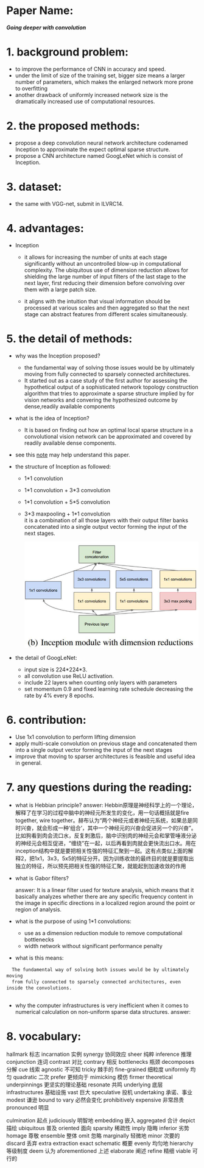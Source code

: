 
# Paper Name:
**_Going deeper with convolution_**
# 1. background problem:
  * to improve the performance of CNN in accuracy and speed.
  * under the limit of size of the training set, bigger size means a larger number of parameters, which makes the enlarged network more prone to overfitting
  * another drawback of uniformly increased network size is the dramatically increased use of computational resources.

# 2. the proposed methods:
  * propose a deep convolution neural network architecture codenamed Inception to approximate the expect optimal sparse structure.
  * propose a CNN architecture named GoogLeNet which is consist of Inception.

# 3. dataset:
  * the same with VGG-net, submit in ILVRC14.

# 4. advantages:
  * Inception
    * it allows for increasing the number of units at each stage significantly without an uncontrolled blow-up in computational complexity. The ubiquitous use of dimension reduction allows for shielding the large number of input filters of the last stage to the next layer, first reducing their dimension before convolving over them with a large patch size.

    *  it aligns with the intuition that visual information should be processed at various scales and then aggregated so that the next stage can abstract features from different scales simultaneously.

  
# 5. the detail of methods:
  * why was the Inception proposed?
    * the fundamental way of solving those issues would be by ultimately moving from fully connected to sparsely connected architectures.
    * It started out as a case study of the first author for assessing the hypothetical output of a sophisticated network topology construction algorithm that tries to approximate a sparse structure implied by for vision networks and convering the hypothesized outcome by dense,readily available components 

  * what is the idea of Inception?
    * It is based on finding out how an optimal local sparse structure in a convolutional vision network can be approximated and covered by readily available dense components.

  * see this [note](https://zhuanlan.zhihu.com/p/32702031) may help understand this paper.

  * the structure of Inception as followed:
    * 1\*1 convolution  
    * 1\*1 convolution + 3\*3 convolution
    * 1\*1 convolution + 5\*5 convolution
    * 3\*3 maxpooling + 1\*1 convolution  
    it is a combination of all those layers with their output filter banks concatenated into a single output vector forming the input of the next stages.

      ![Aaron Swartz](https://raw.githubusercontent.com/xuyouze/MyNotes/master/images/Inception.jpg)<br/>

  * the detail of GoogLeNet:
    * input size is 224\*224\*3.
    * all convolution use ReLU activation.
    * include 22 layers when counting only layers with parameters 
    * set momentum 0.9 and fixed learning rate schedule decreasing the rate by 4% every 8 epochs.

# 6. contribution:
  * Use 1x1 convolution to perform lifting dimension
  * apply multi-scale convolution on previous stage and concatenated them into a single output vector forming the input of the next stages
  * improve that moving to sparser architectures is feasible and useful idea in general.
  
# 7. any questions during the reading:
  * what is Hebbian principle?
    answer: 
    Hebbin原理是神经科学上的一个理论，解释了在学习的过程中脑中的神经元所发生的变化，用一句话概括就是fire together, wire together。赫布认为“两个神经元或者神经元系统，如果总是同时兴奋，就会形成一种‘组合’，其中一个神经元的兴奋会促进另一个的兴奋”。比如狗看到肉会流口水，反复刺激后，脑中识别肉的神经元会和掌管唾液分泌的神经元会相互促进，“缠绕”在一起，以后再看到肉就会更快流出口水。用在inception结构中就是要把相关性强的特征汇聚到一起。这有点类似上面的解释2，把1x1，3x3，5x5的特征分开。因为训练收敛的最终目的就是要提取出独立的特征，所以预先把相关性强的特征汇聚，就能起到加速收敛的作用
  * what is Gabor filters?

    answer: 
    It is a linear filter used for texture analysis, which means that it basically analyzes whether there are any specific frequency content in the image in specific directions in a localized region around the point or region of analysis. 

  * what is the purpose of using 1*1 convolutions:
    * use as a dimension reduction module to remove computational bottlenecks
    * width network without significant performance penalty

  * what is this means:
  ~~~
    The fundamental way of solving both issues would be by ultimately moving
    from fully connected to sparsely connected architectures, even inside the convolutions.
    
  ~~~
  * why the computer infrastructures is very inefficient when it comes to numerical calculation on non-uniform sparse data structures.
    answer:
  
# 8. vocabulary:
hallmark 标志
incarnation 实例
synergy 协同效应
sheer 纯粹
inference 推理
conjunction 连词
contrast 对比
contrary 相反
bottlenecks 瓶颈
decomposes 分解
cue 线索
agnostic 不可知
tricky 棘手的
fine-grained 细粒度
uniformly 均匀
quadratic 二次
prefer 更倾向于
mimicking 模仿
firmer theoretical underpinnings 更坚实的理论基础
resonate 共鸣
underlying 底层
infrastructures 基础设施
vast 巨大
speculative 投机
undertaking 承诺、事业
modest 谦逊
bound to vary 必然会变化
prohibitively expensive 非常昂贵
pronounced 明显

culmination 起点
judiciously 明智地
embedding 嵌入
aggregated 合计
depict 描绘
ubiquitous 普及
oriented 面向
sparsity 稀疏性
imply 隐晦
inferior 劣势
homage 尊敬
ensemble 整体
omit 忽略
marginally 轻微地
minor 次要的
discard 丢弃
extra
extraction
exact
schematic 概要
evenly 均匀地
hierarchy 等级制度
deem 认为
aforementioned 上述
elaborate 阐述
refine 精细
viable 可行的